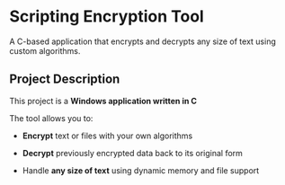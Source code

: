# Scripting Encryption Tool

A C-based application that encrypts and decrypts any size of text using custom algorithms.

## **Project Description**

This project is a **Windows application written in C**

The tool allows you to:

- **Encrypt** text or files with your own algorithms

- **Decrypt** previously encrypted data back to its original form

- Handle **any size of text** using dynamic memory and file support

